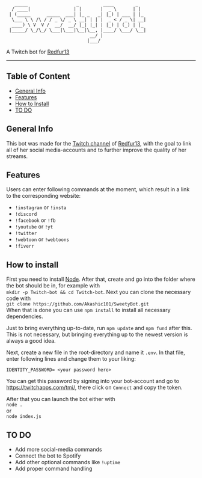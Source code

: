 ```
   _____                  _         ____        _   
  / ____|                | |       |  _ \      | |  
 | (_____      _____  ___| |_ _   _| |_) | ___ | |_ 
  \___ \ \ /\ / / _ \/ _ \ __| | | |  _ < / _ \| __|
  ____) \ V  V /  __/  __/ |_| |_| | |_) | (_) | |_ 
 |_____/ \_/\_/ \___|\___|\__|\__, |____/ \___/ \__|
                               __/ |                
                              |___/                 
```
A Twitch bot for [Redfur13](https://www.instagram.com/sweetycomics/)
___

## Table of Content
* [General Info](#general-info)
* [Features](#features)
* [How to Install](#how-to-install)
* [TO DO](#to-do)

## General Info
This bot was made for the [Twitch channel](https://www.twitch.tv/Redfur_13) of [Redfur13](https://www.instagram.com/sweetycomics/), with the goal to link all of her social media-accounts and to further improve the quality of her streams.

## Features
Users can enter following commands at the moment, which result in a link to the corresponding website:
* `!instagram` or `!insta`
* `!discord`
* `!facebook` or `!fb`
* `!youtube` or `!yt`
* `!twitter`
* `!webtoon` or `!webtoons`
* `!fiverr`

## How to install
First you need to install [Node](https://nodejs.org/en/). After that, create and go into the folder where the bot should be in, for example with   
`mkdir -p Twitch-bot && cd Twitch-bot`.
Next you can clone the necessary code with  
`git clone https://github.com/Akashic101/SweetyBot.git`  
When that is done you can use `npm install` to install all necessary dependencies.

Just to bring everything up-to-date, run `npm update` and `npm fund` after this. This is not necessary, but bringing everything up to the newest version is always a good idea.

Next, create a new file in the root-directory and name it `.env`. In that file, enter following lines and change them to your liking:  
```
IDENTITY_PASSWORD= <your password here>  
```   
You can get this password by signing into your bot-account and go to https://twitchapps.com/tmi/, there click on `Connect` and copy the token.

After that you can launch the bot either with  
`node .`  
or  
`node index.js`

## TO DO
* Add more social-media commands
* Connect the bot to Spotify
* Add other optional commands like `!uptime`
* Add proper command handling
